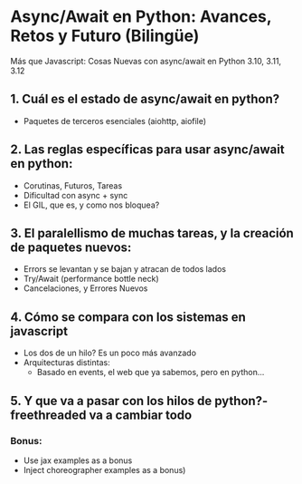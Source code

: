 # Async/Await en Python: Avances, Retos y Futuro (Bilingüe)

Más que Javascript: Cosas Nuevas con async/await en Python 3.10, 3.11, 3.12

## 1. Cuál es el estado de async/await en python?
- Paquetes de terceros esenciales (aiohttp, aiofile)
## 2. Las reglas específicas para usar async/await en python:
- Corutinas, Futuros, Tareas
- Dificultad con async + sync
- El GIL, que es, y como nos bloquea?
## 3. El paralellismo de muchas tareas, y la creación de paquetes nuevos:
- Errors se levantan y se bajan y atracan de todos lados
- Try/Await (performance bottle neck)
- Cancelaciones, y Errores Nuevos
## 4. Cómo se compara con los sistemas en javascript
- Los dos de un hilo? Es un poco más avanzado
- Arquitecturas distintas:
  - Basado en events, el web que ya sabemos, pero en python...
## 5. Y que va a pasar con los hilos de python?- freethreaded va a cambiar todo
   
### Bonus:
* Use jax examples as a bonus
* Inject choreographer examples as a bonus)
